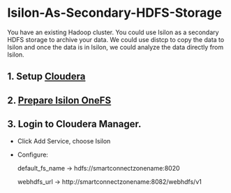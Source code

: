 # Isilon-As-Secondary-HDFS-Storage
You have an existing Hadoop cluster. You could use Isilon as a secondary HDFS storage to archive your data. 
We could use distcp to copy the data to Isilon and once the data is in Isilon, we could analyze the data directly from Isilon.

## 1. Setup [Cloudera](https://www.cloudera.com/documentation/enterprise/5-15-x/topics/installation.html)
## 2. [Prepare Isilon OneFS](https://www.emc.com/collateral/TechnicalDocument/docu82332.pdf)
## 3. Login to Cloudera Manager.
  - Click Add Service, choose Isilon
  - Configure: 
    
	default_fs_name -> hdfs://smartconnectzonename:8020
    
	webhdfs_url -> http://smartconnectzonename:8082/webhdfs/v1
